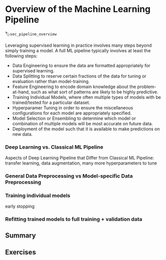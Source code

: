 # Overview of the Machine Learning Pipeline
:label:`sec_pipeline_overview`

Leveraging supervised learning in practice involves many steps beyond simply training a model.
A full ML pipeline typically involves at least the following steps:

* Data Engineering to ensure the data are formatted appropriately for supervised learning.
* Data Splitting to reserve certain fractions of the data for tuning or evaluation rather than model-training.
* Feature Engineering to encode domain knowledge about the problem-at-hand, such as what sort of patterns are likely to be highly predictive.
* Training Individual Models, where often multiple types of models with be trained/tested for a particular dataset.
* Hyperparamer Tuning in order to ensure the miscellaneous configurations for each model are appropriately specified.
* Model Selection or Ensembling to determine which model or combination of multiple models will be most accurate on future data.
* Deployment of the model such that it is available to make predictions on new data.



### Deep Learning vs. Classical ML Pipeline

Aspects of Deep Learning Pipeline that Differ from Classical ML Pipeline:
transfer learning, data augmentation, many more hyperparameters to tune

### General Data Preprocessing vs Model-specific Data Preprocessing

### Training individual models

early stopping

### Refitting trained models to full training + validation data


## Summary


## Exercises

